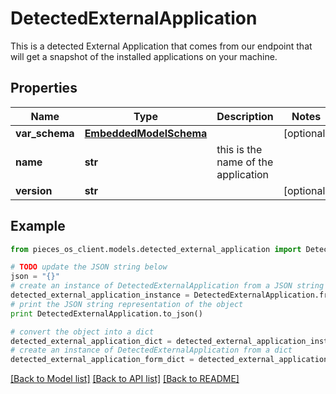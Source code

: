 # DetectedExternalApplication

This is a detected External Application that comes from our endpoint that will get a snapshot of the installed applications on your machine.

## Properties
Name | Type | Description | Notes
------------ | ------------- | ------------- | -------------
**var_schema** | [**EmbeddedModelSchema**](EmbeddedModelSchema.md) |  | [optional] 
**name** | **str** | this is the name of the application | 
**version** | **str** |  | [optional] 

## Example

```python
from pieces_os_client.models.detected_external_application import DetectedExternalApplication

# TODO update the JSON string below
json = "{}"
# create an instance of DetectedExternalApplication from a JSON string
detected_external_application_instance = DetectedExternalApplication.from_json(json)
# print the JSON string representation of the object
print DetectedExternalApplication.to_json()

# convert the object into a dict
detected_external_application_dict = detected_external_application_instance.to_dict()
# create an instance of DetectedExternalApplication from a dict
detected_external_application_form_dict = detected_external_application.from_dict(detected_external_application_dict)
```
[[Back to Model list]](../README.md#documentation-for-models) [[Back to API list]](../README.md#documentation-for-api-endpoints) [[Back to README]](../README.md)


